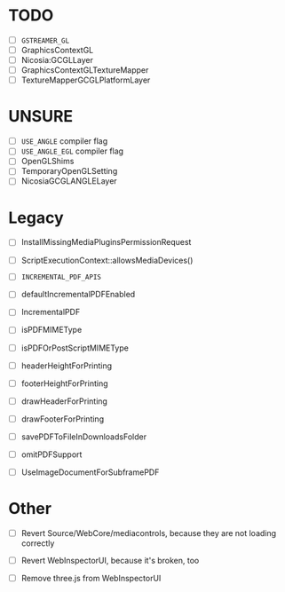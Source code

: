 
# TODO

- [ ] `GSTREAMER_GL`
- [ ] GraphicsContextGL
- [ ] Nicosia:GCGLLayer
- [ ] GraphicsContextGLTextureMapper
- [ ] TextureMapperGCGLPlatformLayer

# UNSURE

- [ ] `USE_ANGLE` compiler flag
- [ ] `USE_ANGLE_EGL` compiler flag
- [ ] OpenGLShims
- [ ] TemporaryOpenGLSetting
- [ ] NicosiaGCGLANGLELayer

# Legacy

- [ ] InstallMissingMediaPluginsPermissionRequest
- [ ] ScriptExecutionContext::allowsMediaDevices()

- [ ] `INCREMENTAL_PDF_APIS`
- [ ] defaultIncrementalPDFEnabled
- [ ] IncrementalPDF

- [ ] isPDFMIMEType
- [ ] isPDFOrPostScriptMIMEType
- [ ] headerHeightForPrinting
- [ ] footerHeightForPrinting
- [ ] drawHeaderForPrinting
- [ ] drawFooterForPrinting
- [ ] savePDFToFileInDownloadsFolder
- [ ] omitPDFSupport
- [ ] UseImageDocumentForSubframePDF

# Other

- [ ] Revert Source/WebCore/mediacontrols, because they are not loading correctly
- [ ] Revert WebInspectorUI, because it's broken, too
- [ ] Remove three.js from WebInspectorUI

